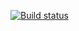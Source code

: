 [![Build status](https://ci.appveyor.com/api/projects/status/86lwtcfvude9sc2d?svg=true)](https://ci.appveyor.com/project/AnastasiaKrapivina/sqltwo)
